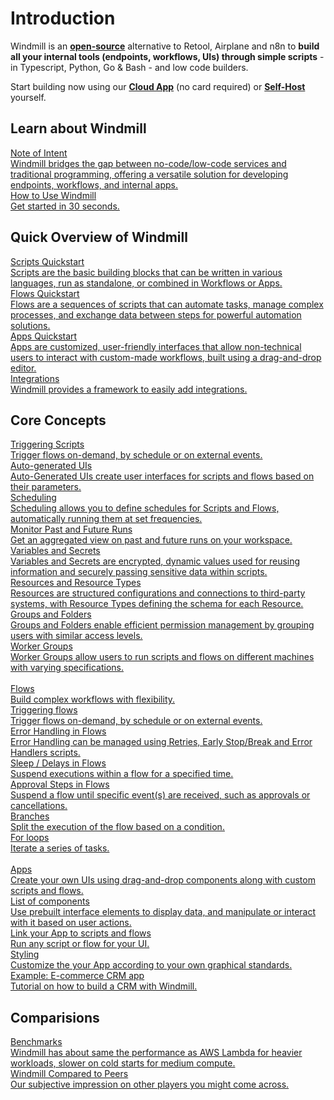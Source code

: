 # Introduction

Windmill is an **[open-source](https://github.com/windmill-labs/windmill)** alternative to Retool, Airplane and n8n to **build all your internal tools (endpoints, workflows, UIs) through simple scripts** - in Typescript, Python, Go & Bash - and low code builders.

Start building now using our **<a href="https://app.windmill.dev/" rel="nofollow">Cloud App</a>** (no card required) or **[Self-Host](./advanced/1_self_host/index.md)** yourself.

## Learn about Windmill

<div class="text-xl mb-2 font-semibold"></div>
<div class="grid grid-cols-2 gap-2 mb-4">
  <a href="/docs/misc/note_of_intent" class="rounded-md p-6 border border-gray-200 hover:border-blue-500 transition-all cursor-pointer flex flex-col gap-2 !no-underline" target="_blank">
   <div class="text-lg font-semibold text-gray-800">Note of Intent</div>
    <div class="text-sm text-gray-500">Windmill bridges the gap between no-code/low-code services and traditional programming, offering a versatile solution for developing endpoints, workflows, and internal apps.</div>
  </a>
    <a href="/docs/getting_started/how_to_use_windmill" class="rounded-md p-6 border border-gray-200 hover:border-blue-500 transition-all cursor-pointer flex flex-col gap-2 !no-underline" target="_blank">
   <div class="text-lg font-semibold text-gray-800">How to Use Windmill</div>
    <div class="text-sm text-gray-500">Get started in 30 seconds.</div>
  </a>
</div>

## Quick Overview of Windmill

<div class="text-xl mb-2 font-semibold"></div>
<div class="grid grid-cols-2 gap-2 mb-4">
  <a href="/docs/getting_started/scripts_quickstart/typescript" class="rounded-md p-6 border border-gray-200 hover:border-blue-500 transition-all cursor-pointer flex flex-col gap-2 !no-underline" target="_blank">
   <div class="text-lg font-semibold text-gray-800">Scripts Quickstart</div>
    <div class="text-sm text-gray-500">Scripts are the basic building blocks that can be written in various languages, run as standalone, or combined in Workflows or Apps.</div>
  </a>
  <a href="/docs/getting_started/flows_quickstart" class="rounded-md p-6 border border-gray-200 hover:border-teal-500 transition-all cursor-pointer flex flex-col gap-2 !no-underline" target="_blank">
   <div class="text-lg font-semibold text-gray-800">Flows Quickstart</div>
    <div class="text-sm text-gray-500">Flows are a sequences of scripts that can automate tasks, manage complex processes, and exchange data between steps for powerful automation solutions.</div>
  </a>
  <a href="/docs/getting_started/apps_quickstart" class="rounded-md p-6 border border-gray-200 hover:border-orange-500 transition-all cursor-pointer flex flex-col gap-2 !no-underline" target="_blank">
   <div class="text-lg font-semibold text-gray-800">Apps Quickstart</div>
    <div class="text-sm text-gray-500"> Apps are customized, user-friendly interfaces that allow non-technical users to interact with custom-made workflows, built using a drag-and-drop editor.</div>
  </a>
  <a href="/docs/integrations/integrations_on_windmill" class="rounded-md p-6 border border-gray-200 hover:border-blue-500 transition-all cursor-pointer flex flex-col gap-2 !no-underline" target="_blank">
   <div class="text-lg font-semibold text-gray-800">Integrations</div>
    <div class="text-sm text-gray-500">Windmill provides a framework to easily add integrations.</div>
  </a>
</div>

## Core Concepts

<div class="text-xl mb-2 font-semibold"></div>
<div class="grid grid-cols-2 gap-2 mb-4">
  <a href="/docs/getting_started/trigger_scripts" class="rounded-md p-6 border border-gray-200 hover:border-blue-500 transition-all cursor-pointer flex flex-col gap-2 !no-underline" target="_blank">
   <div class="text-lg font-semibold text-gray-800">Triggering Scripts</div>
    <div class="text-sm text-gray-500">Trigger flows on-demand, by schedule or on external events.</div>
  </a>
  <a href="/docs/core_concepts/auto_generated_uis" class="rounded-md p-6 border border-gray-200 hover:border-blue-500 transition-all cursor-pointer flex flex-col gap-2 !no-underline" target="_blank">
   <div class="text-lg font-semibold text-gray-800">Auto-generated UIs</div>
    <div class="text-sm text-gray-500">Auto-Generated UIs create user interfaces for scripts and flows based on their parameters.</div>
  </a>
  <a href="/docs/core_concepts/scheduling" class="rounded-md p-6 border border-gray-200 hover:border-blue-500 transition-all cursor-pointer flex flex-col gap-2 !no-underline" target="_blank">
   <div class="text-lg font-semibold text-gray-800">Scheduling</div>
    <div class="text-sm text-gray-500">Scheduling allows you to define schedules for Scripts and Flows, automatically running them at set frequencies.</div>
  </a>
  <a href="/docs/core_concepts/monitor_past_and_future_runs" class="rounded-md p-6 border border-gray-200 hover:border-blue-500 transition-all cursor-pointer flex flex-col gap-2 !no-underline" target="_blank">
   <div class="text-lg font-semibold text-gray-800">Monitor Past and Future Runs</div>
    <div class="text-sm text-gray-500">Get an aggregated view on past and future runs on your workspace.</div>
  </a>
  <a href="/docs/core_concepts/variables_and_secrets" class="rounded-md p-6 border border-gray-200 hover:border-blue-500 transition-all cursor-pointer flex flex-col gap-2 !no-underline" target="_blank">
   <div class="text-lg font-semibold text-gray-800">Variables and Secrets</div>
    <div class="text-sm text-gray-500">Variables and Secrets are encrypted, dynamic values used for reusing information and securely passing sensitive data within scripts.</div>
  </a>
  <a href="/docs/core_concepts/resources_and_types" class="rounded-md p-6 border border-gray-200 hover:border-blue-500 transition-all cursor-pointer flex flex-col gap-2 !no-underline" target="_blank">
   <div class="text-lg font-semibold text-gray-800">Resources and Resource Types</div>
    <div class="text-sm text-gray-500">Resources are structured configurations and connections to third-party systems, with Resource Types defining the schema for each Resource.</div>
  </a>
  <a href="/docs/core_concepts/groups_and_folders" class="rounded-md p-6 border border-gray-200 hover:border-blue-500 transition-all cursor-pointer flex flex-col gap-2 !no-underline" target="_blank">
   <div class="text-lg font-semibold text-gray-800">Groups and Folders</div>
    <div class="text-sm text-gray-500">Groups and Folders enable efficient permission management by grouping users with similar access levels.</div>
  </a>
  <a href="/docs/core_concepts/worker_groups" class="rounded-md p-6 border border-gray-200 hover:border-blue-500 transition-all cursor-pointer flex flex-col gap-2 !no-underline" target="_blank">
   <div class="text-lg font-semibold text-gray-800">Worker Groups</div>
    <div class="text-sm text-gray-500">Worker Groups allow users to run scripts and flows on different machines with varying specifications.</div>
  </a>
</div>

<br/>

<a href="/docs/flows/flow_editor" class="rounded-md p-6 mb-4 border border-gray-200 hover:border-teal-500 transition-all cursor-pointer flex flex-col gap-2 !no-underline" target="_blank">
  <div class="text-lg font-semibold text-gray-800">Flows</div>
  <div class="text-m text-gray-800">Build complex workflows with flexibility.</div>
  <div class="grid grid-cols-2 gap-2 mt-4">
    <a href="/docs/getting_started/trigger_flows" class="rounded-md p-6 border border-gray-200 hover:border-teal-500 transition-all cursor-pointer flex flex-col gap-2 !no-underline" target="_blank">
      <div class="text-sm font-semibold text-gray-800">Triggering flows</div>
      <div class="text-sm text-gray-500">Trigger flows on-demand, by schedule or on external events.</div>
    </a>
    <a href="/docs/core_concepts/error_handling_in_flows" class="rounded-md p-6 border border-gray-200 hover:border-teal-500 transition-all cursor-pointer flex flex-col gap-2 !no-underline" target="_blank">
      <div class="text-sm font-semibold text-gray-800">Error Handling in Flows</div>
      <div class="text-sm text-gray-500">Error Handling can be managed using Retries, Early Stop/Break and Error Handlers scripts.</div>
    </a>
    <a href="/docs/flows/sleep" class="rounded-md p-6 border border-gray-200 hover:border-teal-500 transition-all cursor-pointer flex flex-col gap-2 !no-underline" target="_blank">
      <div class="text-sm font-semibold text-gray-800">Sleep / Delays in Flows</div>
      <div class="text-sm text-gray-500">Suspend executions within a flow for a specified time.</div>
    </a> 
    <a href="/docs/flows/flow_approval" class="rounded-md p-6 border border-gray-200 hover:border-teal-500 transition-all cursor-pointer flex flex-col gap-2 !no-underline" target="_blank">
      <div class="text-sm font-semibold text-gray-800">Approval Steps in Flows</div>
      <div class="text-sm text-gray-500">Suspend a flow until specific event(s) are received, such as approvals or cancellations.</div>
    </a>
    <a href="/docs/flows/flow_branches" class="rounded-md p-6 border border-gray-200 hover:border-teal-500 transition-all cursor-pointer flex flex-col gap-2 !no-underline" target="_blank">
      <div class="text-sm font-semibold text-gray-800">Branches</div>
      <div class="text-sm text-gray-500">Split the execution of the flow based on a condition.</div>
    </a>
    <a href="/docs/flows/flow_loops" class="rounded-md p-6 border border-gray-200 hover:border-teal-500 transition-all cursor-pointer flex flex-col gap-2 !no-underline" target="_blank">
      <div class="text-sm font-semibold text-gray-800">For loops</div>
      <div class="text-sm text-gray-500">Iterate a series of tasks.</div>
    </a>
  </div>
</a>

<br/>

<a href="/docs/apps/app_editor" class="rounded-md p-6 border border-gray-200 hover:border-orange-500 transition-all cursor-pointer flex flex-col gap-2 !no-underline" target="_blank">
  <div class="text-lg font-semibold text-gray-800">Apps</div>
  <div class="text-m text-gray-800">Create your own UIs using drag-and-drop components along with custom scripts and flows.</div>
  <div class="grid grid-cols-2 gap-2 mt-4">
    <a href="/docs/apps/app_component_library" class="rounded-md p-6 border border-gray-200 hover:border-orange-500 transition-all cursor-pointer flex flex-col gap-2 !no-underline" target="_blank">
      <div class="text-sm font-semibold text-gray-800">List of components</div>
      <div class="text-sm text-gray-500">Use prebuilt interface elements to display data, and manipulate or interact with it based on user actions.</div>
    </a>
    <a href="/docs/apps/app-runnable" class="rounded-md p-6 border border-gray-200 hover:border-orange-500 transition-all cursor-pointer flex flex-col gap-2 !no-underline" target="_blank">
      <div class="text-sm font-semibold text-gray-800">Link your App to scripts and flows</div>
      <div class="text-sm text-gray-500">Run any script or flow for your UI.</div>
    </a>
    <a href="/docs/apps/app_styling" class="rounded-md p-6 border border-gray-200 hover:border-orange-500 transition-all cursor-pointer flex flex-col gap-2 !no-underline" target="_blank">
      <div class="text-sm font-semibold text-gray-800">Styling</div>
      <div class="text-sm text-gray-500">Customize the your App according to your own graphical standards.</div>
    </a>
    <a href="/docs/apps/app_e-commerce" class="rounded-md p-6 border border-gray-200 hover:border-orange-500 transition-all cursor-pointer flex flex-col gap-2 !no-underline" target="_blank">
      <div class="text-sm font-semibold text-gray-800">Example: E-commerce CRM app</div>
      <div class="text-sm text-gray-500">Tutorial on how to build a CRM with Windmill.</div>
    </a>
  </div>
</a>


## Comparisions

<div class="text-xl mb-2 font-semibold"></div>
<div class="grid grid-cols-2 gap-2 mb-4">
  <a href="/docs/misc/benchmarks" class="rounded-md p-6 border border-gray-200 hover:border-blue-500 transition-all cursor-pointer flex flex-col gap-2 !no-underline" target="_blank">
   <div class="text-lg font-semibold text-gray-800">Benchmarks</div>
    <div class="text-sm text-gray-500">Windmill has about same the performance as AWS Lambda for heavier workloads, slower on cold starts for medium compute.</div>
  </a>
    <a href="/docs/misc/windmill_compared_to_peers" class="rounded-md p-6 border border-gray-200 hover:border-blue-500 transition-all cursor-pointer flex flex-col gap-2 !no-underline" target="_blank">
   <div class="text-lg font-semibold text-gray-800">Windmill Compared to Peers</div>
    <div class="text-sm text-gray-500">Our subjective impression on other players you might come across.</div>
  </a>
</div>